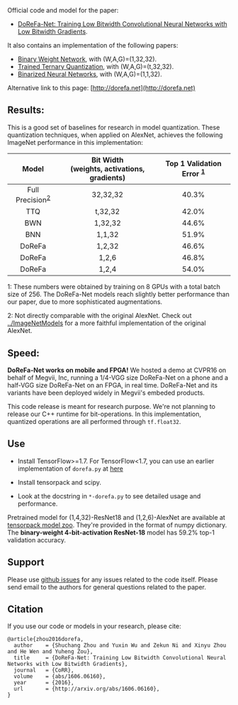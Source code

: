 Official code and model for the paper:

+ [DoReFa-Net: Training Low Bitwidth Convolutional Neural Networks with Low Bitwidth Gradients](http://arxiv.org/abs/1606.06160).

It also contains an implementation of the following papers:
+ [Binary Weight Network](https://arxiv.org/abs/1511.00363), with (W,A,G)=(1,32,32).
+ [Trained Ternary Quantization](https://arxiv.org/abs/1612.01064), with (W,A,G)=(t,32,32).
+ [Binarized Neural Networks](https://arxiv.org/abs/1602.02830), with (W,A,G)=(1,1,32).

Alternative link to this page: [http://dorefa.net](http://dorefa.net)

## Results:
This is a good set of baselines for research in model quantization.
These quantization techniques, when applied on AlexNet, achieves the following ImageNet performance in this implementation:

| Model                              | Bit Width <br/> (weights, activations, gradients) | Top 1 Validation Error <sup>[1](#ft1)</sup>|
|:----------------------------------:|:-------------------------------------------------:|:----------------------:|
| Full Precision<sup>[2](#ft2)</sup> | 32,32,32                                          | 40.3%                  |
| TTQ                                | t,32,32                                           | 42.0%                  |
| BWN                                | 1,32,32                                           | 44.6%                  |
| BNN                                | 1,1,32                                            | 51.9%                  |
| DoReFa                             | 1,2,32                                            | 46.6%                  |
| DoReFa                             | 1,2,6                                             | 46.8%                  |
| DoReFa                             | 1,2,4                                             | 54.0%                  |

 <a id="ft1">1</a>: These numbers were obtained by training on 8 GPUs with a total batch size of 256.
The DoReFa-Net models reach slightly better performance than our paper, due to
more sophisticated augmentations.

 <a id="ft2">2</a>: Not directly comparable with the original AlexNet. Check out
 [../ImageNetModels](../ImageNetModels) for a more faithful implementation of the original AlexNet.

## Speed:
__DoReFa-Net works on mobile and FPGA!__
We hosted a demo at CVPR16 on behalf of Megvii, Inc, running a 1/4-VGG size DoReFa-Net on a phone and a half-VGG size DoReFa-Net on an FPGA, in real time.
DoReFa-Net and its variants have been deployed widely in Megvii's embeded products.

This code release is meant for research purpose. We're not planning to release our C++ runtime for bit-operations.
In this implementation, quantized operations are all performed through `tf.float32`.

## Use

+ Install TensorFlow>=1.7. For TensorFlow<1.7, you can use an earlier implementation of `dorefa.py` at [here](https://github.com/tensorpack/tensorpack/blob/58529de18e9bdad1bab31aed9c397a8f340e7f94/examples/DoReFa-Net/dorefa.py)

+ Install tensorpack and scipy.

+ Look at the docstring in `*-dorefa.py` to see detailed usage and performance.

Pretrained model for (1,4,32)-ResNet18 and (1,2,6)-AlexNet are available at
[tensorpack model zoo](http://models.tensorpack.com/DoReFa-Net/).
They're provided in the format of numpy dictionary.
The __binary-weight 4-bit-activation ResNet-18__ model has 59.2% top-1 validation accuracy.


## Support

Please use [github issues](https://github.com/tensorpack/tensorpack/issues) for any issues related to the code itself.
Please send email to the authors for general questions related to the paper.

## Citation

If you use our code or models in your research, please cite:
```
@article{zhou2016dorefa,
  author    = {Shuchang Zhou and Yuxin Wu and Zekun Ni and Xinyu Zhou and He Wen and Yuheng Zou},
  title     = {DoReFa-Net: Training Low Bitwidth Convolutional Neural Networks with Low Bitwidth Gradients},
  journal   = {CoRR},
  volume    = {abs/1606.06160},
  year      = {2016},
  url       = {http://arxiv.org/abs/1606.06160},
}
```
